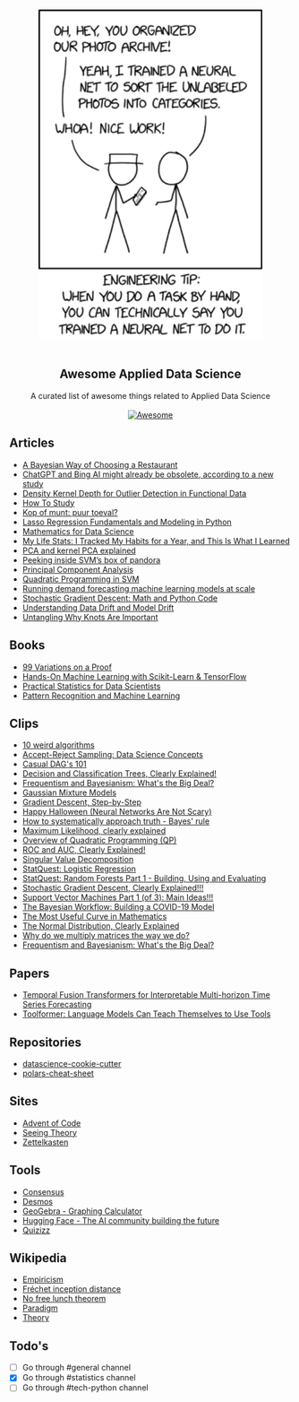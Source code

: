 <p align="center">
  <br>
  <img width="400" src="./images/xkcd.png" alt="great joke">
  <br>
  <br>
</p>

<h2 align='center'>Awesome Applied Data Science</h2>

<p align='center'>
  A curated list of awesome things related to Applied Data Science
  <br>
  <br>
  <a href='https://github.com/sindresorhus/awesome'>
    <img src='https://cdn.rawgit.com/sindresorhus/awesome/d7305f38d29fed78fa85652e3a63e154dd8e8829/media/badge.svg' alt='Awesome'>
  </a>
</p>

## Articles

- [A Bayesian Way of Choosing a Restaurant](https://towardsdatascience.com/a-bayesian-way-of-choosing-a-restaurant-87905a745854)
- [ChatGPT and Bing AI might already be obsolete, according to a new study](https://www.windowscentral.com/software-apps/chatgpt-and-bing-ai-might-already-be-obsolete-according-to-new-study)
- [Density Kernel Depth for Outlier Detection in Functional Data](https://www.kdnuggets.com/density-kernel-depth-for-outlier-detection-in-functional-data)
- [How To Study](https://cse.buffalo.edu/~rapaport/howtostudy.html)
- [Kop of munt: puur toeval?](https://www.uva.nl/content/nieuws/nieuwsberichten/2023/10/kop-of-munt-puur-toeval.html)
- [Lasso Regression Fundamentals and Modeling in Python](https://medium.com/analytics-vidhya/lasso-regression-fundamentals-and-modeling-in-python-ad8251a636cd)
- [Mathematics for Data Science](https://towardsdatascience.com/mathematics-for-data-science-e53939ee8306)
- [My Life Stats: I Tracked My Habits for a Year, and This Is What I Learned](https://towardsdatascience.com/my-life-stats-i-tracked-my-habits-for-a-year-and-this-is-what-i-learned-4f9c3d374889)
- [PCA and kernel PCA explained](https://nirpyresearch.com/pca-kernel-pca-explained/)
- [Peeking inside SVM’s box of pandora](https://tijsvandervelden.medium.com/peeking-inside-svms-box-of-pandora-b67108668124)
- [Principal Component Analysis](https://medium.com/@denizgunay/principal-component-analysis-pca-d8edf2bb6620)
- [Quadratic Programming in SVM](https://tijsvandervelden.medium.com/quadratic-programming-in-svm-9247aafa4054)
- [Running demand forecasting machine learning models at scale](https://blog.picnic.nl/running-demand-forecasting-machine-learning-models-at-scale-bd058c9d4aa7)
- [Stochastic Gradient Descent: Math and Python Code](https://towardsdatascience.com/stochastic-gradient-descent-math-and-python-code-35b5e66d6f79)
- [Understanding Data Drift and Model Drift](https://www.datacamp.com/tutorial/understanding-data-drift-model-drift)
- [Untangling Why Knots Are Important](https://www.quantamagazine.org/why-knots-matter-in-math-and-science-20220406/)

## Books

- [99 Variations on a Proof](https://press.princeton.edu/books/hardcover/9780691158839/99-variations-on-a-proof)
- [Hands-On Machine Learning with Scikit-Learn & TensorFlow](https://github.com/yanshengjia/ml-road/blob/master/resources/Hands%20On%20Machine%20Learning%20with%20Scikit%20Learn%20and%20TensorFlow.pdf)
- [Practical Statistics for Data Scientists](https://github.com/Chandra0505/Data-Science-Resources/blob/master/machine-learning/Practical%20Statistics%20for%20Data%20Scientists.pdf)
- [Pattern Recognition and Machine Learning](https://www.microsoft.com/en-us/research/people/cmbishop/prml-book/)

## Clips

- [10 weird algorithms](https://www.youtube.com/watch?v=SmyPTnlqhlk)
- [Accept-Reject Sampling: Data Science Concepts](https://youtu.be/OXDqjdVVePY?si=lzSzeB5kglWltU4T)
- [Casual DAG's 101](https://www.youtube.com/watch?v=vZdNrKyd4xI&ab_channel=EllieMurray)
- [Decision and Classification Trees, Clearly Explained!](https://www.youtube.com/watch?v=_L39rN6gz7Y&list=PLblh5JKOoLUKAtDViTvRGFpphEc24M-QH)
- [Frequentism and Bayesianism: What's the Big Deal?](https://www.youtube.com/watch?v=KhAUfqhLakw)
- [Gaussian Mixture Models](https://www.youtube.com/watch?v=q71Niz856KE)
- [Gradient Descent, Step-by-Step](https://youtu.be/sDv4f4s2SB8?si=1mrwpcyclVFssxq5)
- [Happy Halloween (Neural Networks Are Not Scary)](https://www.youtube.com/watch?v=zxagGtF9MeU&list=PLblh5JKOoLUIxGDQs4LFFD--41Vzf-ME1)
- [How to systematically approach truth - Bayes' rule](https://www.youtube.com/watch?v=4hHA-oqpNig)
- [Maximum Likelihood, clearly explained](https://www.youtube.com/watch?app=desktop&v=XepXtl9YKwc)
- [Overview of Quadratic Programming (QP)](https://youtu.be/GZb9647X8sg?si=oyfHcEl-EssIHOMN)
- [ROC and AUC, Clearly Explained!](https://youtu.be/4jRBRDbJemM?si=HznskAI5D01_KJuh)
- [Singular Value Decomposition](https://www.youtube.com/watch?v=rYz83XPxiZo)
- [StatQuest: Logistic Regression](https://www.youtube.com/watch?v=yIYKR4sgzI8&list=PLblh5JKOoLUKxzEP5HA2d-Li7IJkHfXSe)
- [StatQuest: Random Forests Part 1 - Building, Using and Evaluating](https://www.youtube.com/watch?v=J4Wdy0Wc_xQ&list=PLblh5JKOoLUIE96dI3U7oxHaCAbZgfhHk)
- [Stochastic Gradient Descent, Clearly Explained!!!](https://www.youtube.com/watch?v=vMh0zPT0tLI)
- [Support Vector Machines Part 1 (of 3): Main Ideas!!!](https://www.youtube.com/watch?v=efR1C6CvhmE&list=PLblh5JKOoLUL3IJ4-yor0HzkqDQ3JmJkc)
- [The Bayesian Workflow: Building a COVID-19 Model](https://www.youtube.com/watch?v=ZxR3mw-Znzc&feature=youtu.be)
- [The Most Useful Curve in Mathematics](https://youtu.be/OjIwCOevUew?si=f7ZqDIy96lVU5z_x)
- [The Normal Distribution, Clearly Explained](https://www.youtube.com/watch?v=rzFX5NWojp0)
- [Why do we multiply matrices the way we do?](https://www.youtube.com/watch?v=cc1ivDlZ71U)
- [Frequentism and Bayesianism: What's the Big Deal?](https://www.youtube.com/watch?v=KhAUfqhLakw)

## Papers

- [Temporal Fusion Transformers for Interpretable Multi-horizon Time Series Forecasting](https://arxiv.org/pdf/1912.09363.pdf)
- [Toolformer: Language Models Can Teach Themselves to Use Tools](https://arxiv.org/pdf/2302.04761.pdf)

## Repositories

- [datascience-cookie-cutter](https://github.com/raoulg/datascience-cookiecutter)
- [polars-cheat-sheet](https://github.com/FranzDiebold/polars-cheat-sheet)

## Sites

- [Advent of Code](https://adventofcode.com/)
- [Seeing Theory](https://seeing-theory.brown.edu/)
- [Zettelkasten](https://zettelkasten.de/)

## Tools

- [Consensus](https://chat.openai.com/g/g-bo0FiWLY7-consensus)
- [Desmos](https://www.desmos.com/calculator)
- [GeoGebra - Graphing Calculator](https://www.geogebra.org/graphing?lang=en)
- [Hugging Face - The AI community building the future](https://huggingface.co/)
- [Quizizz](https://quizizz.com/admin/quiz/58e3b327442d5ea61e159d49/discrete-probability-distributions?fromSearch=true&source=)

## Wikipedia

- [Empiricism](https://en.m.wikipedia.org/wiki/Empiricism)
- [Fréchet inception distance](https://en.wikipedia.org/wiki/Fr%C3%A9chet_inception_distance)
- [No free lunch theorem](https://en.wikipedia.org/wiki/No_free_lunch_theorem)
- [Paradigm](https://en.m.wikipedia.org/wiki/Paradigm)
- [Theory](https://en.m.wikipedia.org/wiki/Theory)

## Todo's

- [ ] Go through #general channel
- [x] Go through #statistics channel
- [ ] Go through #tech-python channel

